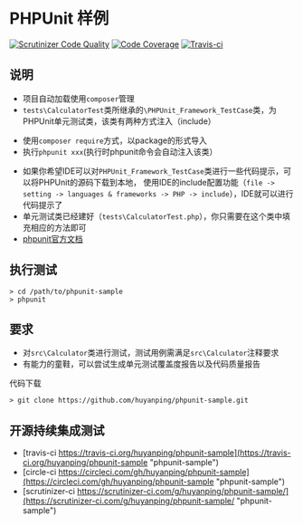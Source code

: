 PHPUnit 样例
==========
[![Scrutinizer Code Quality](https://scrutinizer-ci.com/g/huyanping/phpunit-sample/badges/quality-score.png?b=master)](https://scrutinizer-ci.com/g/huyanping/phpunit-sample/?branch=master)
[![Code Coverage](https://scrutinizer-ci.com/g/huyanping/phpunit-sample/badges/coverage.png?b=master)](https://scrutinizer-ci.com/g/huyanping/phpunit-sample/?branch=master)
[![Travis-ci](https://travis-ci.org/huyanping/phpunit-sample.svg)](https://travis-ci.org/huyanping/phpunit-sample.svg)


说明
---
+ 项目自动加载使用`composer`管理
+ `tests\CalculatorTest`类所继承的`\PHPUnit_Framework_TestCase`类，为PHPUnit单元测试类，该类有两种方式注入（include）
 - 使用`composer require`方式，以package的形式导入
 - 执行`phpunit xxx`(执行时phpunit命令会自动注入该类）
+ 如果你希望IDE可以对`PHPUnit_Framework_TestCase`类进行一些代码提示，可以将PHPUnit的源码下载到本地，
使用IDE的include配置功能（`file -> setting -> languages & frameworks -> PHP -> include`），IDE就可以进行代码提示了
+ 单元测试类已经建好（`tests\CalculatorTest.php`），你只需要在这个类中填充相应的方法即可
+ [phpunit官方文档](https://phpunit.de/manual/current/zh_cn/index.html "PHPUnit")

执行测试
----
```shell
> cd /path/to/phpunit-sample
> phpunit
```

要求
-----------
+ 对`src\Calculator`类进行测试，测试用例需满足`src\Calculator`注释要求
+ 有能力的童鞋，可以尝试生成单元测试覆盖度报告以及代码质量报告

代码下载
```shell
> git clone https://github.com/huyanping/phpunit-sample.git
```

开源持续集成测试
--------
+ [travis-ci https://travis-ci.org/huyanping/phpunit-sample](https://travis-ci.org/huyanping/phpunit-sample "phpunit-sample")
+ [circle-ci https://circleci.com/gh/huyanping/phpunit-sample](https://circleci.com/gh/huyanping/phpunit-sample "phpunit-sample")
+ [scrutinizer-ci https://scrutinizer-ci.com/g/huyanping/phpunit-sample/](https://scrutinizer-ci.com/g/huyanping/phpunit-sample/ "phpunit-sample")